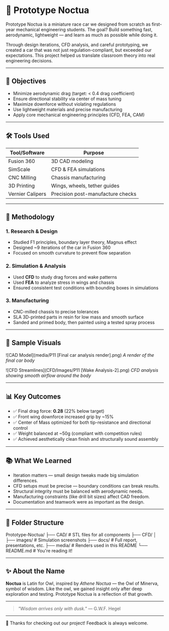 # 🦉 Prototype Noctua

Prototype Noctua is a miniature race car we designed from scratch as first-year mechanical engineering students. The goal? Build something fast, aerodynamic, lightweight — and learn as much as possible while doing it.

Through design iterations, CFD analysis, and careful prototyping, we created a car that was not just regulation-compliant, but exceeded our expectations. This project helped us translate classroom theory into real engineering decisions.

---

## 🎯 Objectives

- Minimize aerodynamic drag (target: < 0.4 drag coefficient)
- Ensure directional stability via center of mass tuning
- Maximize downforce without violating regulations
- Use lightweight materials and precise manufacturing
- Apply core mechanical engineering principles (CFD, FEA, CAM)

---

## 🛠️ Tools Used

| Tool/Software     | Purpose                          |
|------------------|----------------------------------|
| Fusion 360        | 3D CAD modeling                  |
| SimScale          | CFD & FEA simulations            |
| CNC Milling       | Chassis manufacturing            |
| 3D Printing       | Wings, wheels, tether guides     |
| Vernier Calipers  | Precision post-manufacture checks|

---

## 📐 Methodology

### 1. **Research & Design**
- Studied F1 principles, boundary layer theory, Magnus effect
- Designed ~9 iterations of the car in Fusion 360
- Focused on smooth curvature to prevent flow separation

### 2. **Simulation & Analysis**
- Used **CFD** to study drag forces and wake patterns
- Used **FEA** to analyze stress in wings and chassis
- Ensured consistent test conditions with bounding boxes in simulations

### 3. **Manufacturing**
- CNC-milled chassis to precise tolerances
- SLA 3D-printed parts in resin for low mass and smooth surface
- Sanded and primed body, then painted using a tested spray process

---

## 📸 Sample Visuals

![CAD Model](media/P11 [Final car analysis render].png)
*A render of the final car body*

![CFD Streamlines](CFD/Images/P11 [Wake Analysis-2].png)
*CFD analysis showing smooth airflow around the body*


---

## 📊 Key Outcomes

- ✅ Final drag force: **0.28** (22% below target)
- ✅ Front wing downforce increased grip by ~15%
- ✅ Center of Mass optimized for both tip-resistance and directional control
- ✅ Weight balanced at ~50g (compliant with competition rules)
- ✅ Achieved aesthetically clean finish and structurally sound assembly

---

## 📚 What We Learned

- Iteration matters — small design tweaks made big simulation differences.
- CFD setups must be precise — boundary conditions can break results.
- Structural integrity must be balanced with aerodynamic needs.
- Manufacturing constraints (like drill bit sizes) affect CAD freedom.
- Documentation and teamwork were as important as the design.

---

## 📂 Folder Structure

Prototype-Noctua/
├── CAD/ # STL files for all components
├── CFD/
│ ├── images/ # Simulation screenshots
├── docs/ # Full report, presentations, etc.
├── media/ # Renders used in this README
└── README.md # You're reading it!

---

## ✨ About the Name

**Noctua** is Latin for Owl, inspired by *Athene Noctua* — the Owl of Minerva, symbol of wisdom. Like the owl, we gained insight only after deep exploration and testing. Prototype Noctua is a reflection of that growth.

---

> *"Wisdom arrives only with dusk."* — G.W.F. Hegel

---

🚀 Thanks for checking out our project! Feedback is always welcome.
